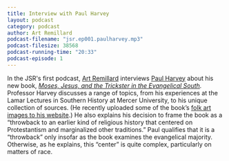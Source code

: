 ```yaml
---
title: Interview with Paul Harvey
layout: podcast
category: podcast
author: Art Remillard
podcast-filename: "jsr.ep001.paulharvey.mp3"
podcast-filesize: 38568
podcast-running-time: "20:33"
podcast-episode: 1
---
```


In the JSR's first podcast, [Art Remillard][] interviews [Paul Harvey][]
about his new book, *[Moses, Jesus, and the Trickster in the Evangelical
South][].* Professor Harvey discusses a range of topics, from his
experiences at the Lamar Lectures in Southern History at Mercer
University, to his unique collection of sources. (He recently uploaded
some of the book’s [folk art images to his website][].) He also explains
his decision to frame the book as a “throwback to an earlier kind of
religious history that centered on Protestantism and marginalized other
traditions.” Paul qualifies that it is a “throwback” only insofar as the
book examines the evangelical majority. Otherwise, as he explains, this
“center” is quite complex, particularly on matters of race.

  [Art Remillard]: http://www.francis.edu/Remillard.htm
  [Paul Harvey]: http://paulharvey.org/
  [Moses, Jesus, and the Trickster in the Evangelical South]: http://www.ugapress.org/index.php/books/index/moses_jesus_and_the_trickster
  [folk art images to his website]: http://paulharvey.org/moses/
